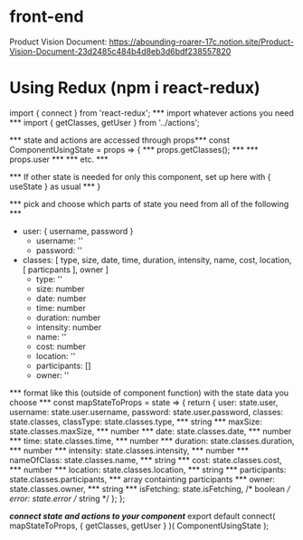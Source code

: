 # front-end

Product Vision Document: https://abounding-roarer-17c.notion.site/Product-Vision-Document-23d2485c484b4d8eb3d6bdf238557820

# Using Redux (npm i react-redux)

import { connect } from 'react-redux';
*** import whatever actions you need ***
import { getClasses, getUser } from '../actions';

*** state and actions are accessed through props***
const ComponentUsingState = props => {
***  props.getClasses(); ***
***  props.user ***
***  etc. ***

*** If other state is needed for only this component, set up here with { useState } as usual ***
}

*** pick and choose which parts of state you need from all of the following ***
- user: { username, password }
    - username: ''
    - password: ''
- classes: [ type, size, date, time, duration, intensity, name, cost, location, [ particpants ], owner ]
    - type: ''
    - size: number
    - date: number
    - time: number
    - duration: number
    - intensity: number
    - name: ''
    - cost: number
    - location: ''
    - participants: []
    - owner: ''

*** format like this (outside of component function) with the state data you choose ***
const mapStateToProps = state => {
    return {
        user: state.user, 
        username: state.user.username, 
        password: state.user.password,
        classes: state.classes,
        classType: state.classes.type, *** string ***
        maxSize: state.classes.maxSize, *** number ***
        date: state.classes.date, *** number ***
        time: state.classes.time, *** number ***
        duration: state.classes.duration, *** number ***
        intensity: state.classes.intensity, *** number ***
        nameOfClass: state.classes.name, *** string ***
        cost: state.classes.cost, *** number ***
        location: state.classes.location, *** string ***
        participants: state.classes.participants, *** array containting participants ***
        owner: state.classes.owner, *** string ***
        isFetching: state.isFetching, /* boolean */
        error: state.error /* string */
    };
};

***connect state and actions to your component***
export default connect( mapStateToProps, { getClasses, getUser } )( ComponentUsingState );
